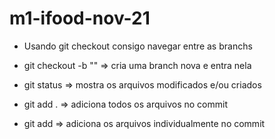# m1-ifood-nov-21

- Usando git checkout consigo navegar entre as branchs
- git checkout -b "<nome-da-branch>" => cria uma branch nova e entra nela

- git status => mostra os arquivos modificados e/ou criados
- git add . => adiciona todos os arquivos no commit
- git add <nome do arquivo> => adiciona os arquivos individualmente no commit